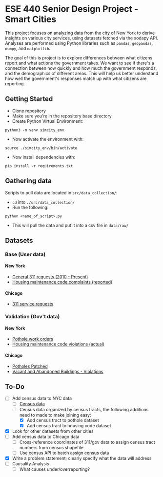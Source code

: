 # ESE 440 Senior Design Project - Smart Cities

This project focuses on analyzing data from the city of New York to derive insights on various city services, using datasets fetched via the sodapy API. Analyses are performed using Python libraries such as `pandas`, `geopandas`, `numpy`, and `matplotlib`.

The goal of this is project is to explore differences between what citizens report and what actions the government takes. We want to see if there's a connection between how quickly and how much the government responds, and the demographics of different areas. This will help us better understand how well the government's responses match up with what citizens are reporting. 


## Getting Started

- Clone repository
- Make sure you're in the repository base directory
- Create Python Virtual Environment:

```shell
python3 -m venv simcity_env
```

- Now activate the environment with:

```shell
source ./simcity_env/bin/activate
```

- Now install dependencies with:

```shell
pip install -r requirements.txt
```

## Gathering data

Scripts to pull data are located in `src/data_collection/`:

- `cd` into `./src/data_collection/`
- Run the following:

```shell
python <name_of_script>.py
```

- This will pull the data and put it into a csv file in `data/raw/`

## Datasets

### Base (User data)

#### New York

- [General 311 requests (2010 - Present)](https://data.cityofnewyork.us/Social-Services/311-Service-Requests-from-2010-to-Present/erm2-nwe9)
- [Housing maintenance code complaints (reported)](https://data.cityofnewyork.us/Housing-Development/Housing-Maintenance-Code-Complaints/uwyv-629c)

#### Chicago

- [311 service requests](https://data.cityofchicago.org/Service-Requests/311-Service-Requests/v6vf-nfxy/about_data)

### Validation (Gov't data)

#### New York

- [Pothole work orders](https://data.cityofnewyork.us/Transportation/Street-Pothole-Work-Orders-Closed-Dataset-/x9wy-ing4)
- [Housing maintenance code violations (actual)](https://data.cityofnewyork.us/Housing-Development/Housing-Maintenance-Code-Violations/wvxf-dwi5)

#### Chicago

- [Potholes Patched](https://data.cityofchicago.org/Transportation/Potholes-Patched/wqdh-9gek/about_data)
- [Vacant and Abandoned Buildings - Violations](https://data.cityofchicago.org/Buildings/Vacant-and-Abandoned-Buildings-Violations/kc9i-wq85/about_data)

## To-Do

- [ ] Add census data to NYC data
  - [ ] [Census data](https://www.nyc.gov/site/planning/planning-level/nyc-population/2020-census.page)
  - [ ] Census data organized by census tracts, the following additions need to made to make joining easy:
    - [x] Add census tract to pothole dataset
    - [x] Add census tract to housing code dataset
- [x] Look for other datasets from other cities
- [ ] Add census data to Chicago data
  - [ ] Cross-reference coordinates of 311/gov data to assign census tract numbers from census shapefile
  - [ ] Use census API to batch assign census data
- [x] Write a problem statement; clearly specify what the data will address
- [ ] Causality Analysis
  - [ ] What causes under/overreporting?
